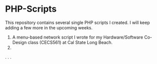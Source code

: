 # PHP-Scripts
This repository contains several single PHP scripts I created. I will keep adding a few more in the upcoming weeks.

1. A menu-based network script I wrote for my Hardware/Software Co-Design class (CECS561) at Cal State Long Beach.
2.
.
.
.
